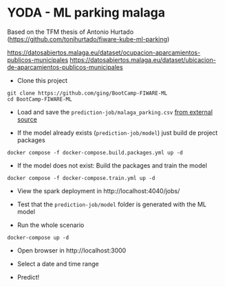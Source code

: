 # YODA - ML parking malaga

Based on the TFM thesis of Antonio Hurtado (https://github.com/tonihurtado/fiware-kube-ml-parking)

https://datosabiertos.malaga.eu/dataset/ocupacion-aparcamientos-publicos-municipales
https://datosabiertos.malaga.eu/dataset/ubicacion-de-aparcamientos-publicos-municipales

* Clone this project
```shell
git clone https://github.com/ging/BootCamp-FIWARE-ML
cd BootCamp-FIWARE-ML
```

* Load and save the `prediction-job/malaga_parking.csv` [from external source](https://drive.upm.es/s/hA1jEQChEwZyVQj)

* If the model already exists (`prediction-job/model`) just build de project packages
```shell
docker compose -f docker-compose.build.packages.yml up -d
```

* If the model does not exist: Build the packages and train the model
```shell
docker compose -f docker-compose.train.yml up -d
```
* View the spark deployment in http://localhost:4040/jobs/

* Test that the `prediction-job/model` folder is generated with the ML model

* Run the whole scenario
```shell
docker-compose up -d
```

* Open browser in http://localhost:3000

* Select a date and time range

* Predict!
